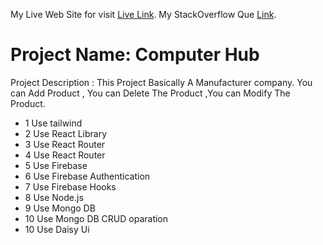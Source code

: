 My Live Web Site for visit [Live Link]().
My StackOverflow Que [Link](https://stackoverflow.com/questions/72162529/axious-is-easy-to-handle-and-also-powerfulll-but-why-fetch-method-is-popular-the).

<h1> Project Name: Computer Hub </h1>
<p> Project Description : This Project Basically A Manufacturer company. You can Add Product ,  You can Delete The Product ,You can Modify The Product.

*  1 Use tailwind
*  2 Use React Library
*  3 Use React Router
*  4 Use React Router
*  5 Use Firebase
*  6 Use Firebase Authentication
*  7 Use Firebase Hooks
*  8 Use Node.js
*  9 Use Mongo DB
*  10 Use Mongo DB CRUD oparation
*  10 Use Daisy Ui



